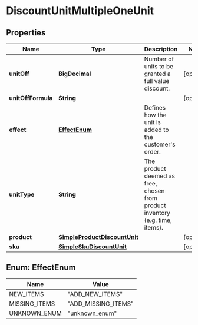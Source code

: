 

# DiscountUnitMultipleOneUnit


## Properties

| Name | Type | Description | Notes |
|------------ | ------------- | ------------- | -------------|
|**unitOff** | **BigDecimal** | Number of units to be granted a full value discount. |  [optional] |
|**unitOffFormula** | **String** |  |  [optional] |
|**effect** | [**EffectEnum**](#EffectEnum) | Defines how the unit is added to the customer&#39;s order.   |  |
|**unitType** | **String** | The product deemed as free, chosen from product inventory (e.g. time, items). |  |
|**product** | [**SimpleProductDiscountUnit**](SimpleProductDiscountUnit.md) |  |  [optional] |
|**sku** | [**SimpleSkuDiscountUnit**](SimpleSkuDiscountUnit.md) |  |  [optional] |



## Enum: EffectEnum

| Name | Value |
|---- | -----|
| NEW_ITEMS | &quot;ADD_NEW_ITEMS&quot; |
| MISSING_ITEMS | &quot;ADD_MISSING_ITEMS&quot; |
| UNKNOWN_ENUM | &quot;unknown_enum&quot; |



